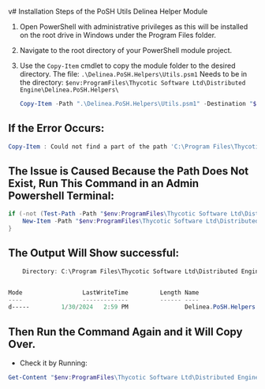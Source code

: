 v# Installation Steps of the PoSH Utils Delinea Helper Module

1. Open PowerShell with administrative privileges as this will be installed on the root drive in Windows under the Program Files folder.

2. Navigate to the root directory of your PowerShell module project.

3. Use the `Copy-Item` cmdlet to copy the module folder to the desired directory. The file: `.\Delinea.PoSH.Helpers\Utils.psm1` Needs to be in the directory: `$env:ProgramFiles\Thycotic Software Ltd\Distributed Engine\Delinea.PoSH.Helpers\`

   ```powershell
   Copy-Item -Path ".\Delinea.PoSH.Helpers\Utils.psm1" -Destination "$env:ProgramFiles\Thycotic Software Ltd\Distributed Engine\Delinea.PoSH.Helpers\" -Recurse -Force

## If the Error Occurs:

```powershell
Copy-Item : Could not find a part of the path 'C:\Program Files\Thycotic Software Ltd\Distributed Engine\Delinea.PoSH.Helpers\'
```

## The Issue is Caused Because the Path Does Not Exist, Run This Command in an Admin Powershell Terminal:

```powershell
if (-not (Test-Path -Path "$env:ProgramFiles\Thycotic Software Ltd\Distributed Engine\Delinea.PoSH.Helpers" -PathType Container)) {
    New-Item -Path "$env:ProgramFiles\Thycotic Software Ltd\Distributed Engine\Delinea.PoSH.Helpers" -ItemType Directory
}
```

## The Output Will Show successful:

```powershell
    Directory: C:\Program Files\Thycotic Software Ltd\Distributed Engine


Mode                 LastWriteTime         Length Name
----                 -------------         ------ ----
d-----         1/30/2024   2:59 PM                Delinea.PoSH.Helpers
```

## Then Run the Command Again and it Will Copy Over. 

- Check it by Running:

```powershell
Get-Content "$env:ProgramFiles\Thycotic Software Ltd\Distributed Engine\Delinea.PoSH.Helpers\"
```